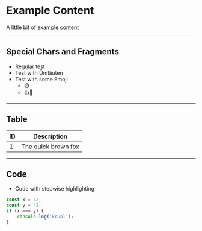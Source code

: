# Example Content

A little bit of example content

---

## Special Chars and Fragments

* Regular test  <!-- .element: class="fragment" -->
* Test with Ümläuten  <!-- .element: class="fragment" -->
* Test  <!-- .element: class="fragment" --> with some Emoji
  * 😅
  * 👍💪

---

## Table

| ID  | Description         |
| --- | ------------------- |
| 1   | The quick brown fox |

---

## Code

* Code with stepwise highlighting

```javascript [1,3|2,4]
const x = 42;
const y = 42;
if (x === y) {
    console.log('Equal');
}
```
